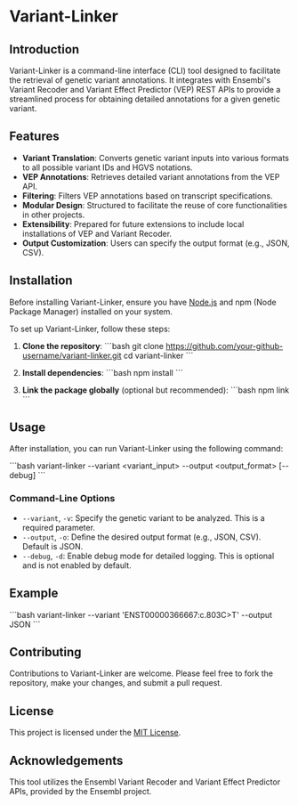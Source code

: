 # Variant-Linker

## Introduction
Variant-Linker is a command-line interface (CLI) tool designed to facilitate the retrieval of genetic variant annotations. It integrates with Ensembl's Variant Recoder and Variant Effect Predictor (VEP) REST APIs to provide a streamlined process for obtaining detailed annotations for a given genetic variant.

## Features
- **Variant Translation**: Converts genetic variant inputs into various formats to all possible variant IDs and HGVS notations.
- **VEP Annotations**: Retrieves detailed variant annotations from the VEP API.
- **Filtering**: Filters VEP annotations based on transcript specifications.
- **Modular Design**: Structured to facilitate the reuse of core functionalities in other projects.
- **Extensibility**: Prepared for future extensions to include local installations of VEP and Variant Recoder.
- **Output Customization**: Users can specify the output format (e.g., JSON, CSV).

## Installation

Before installing Variant-Linker, ensure you have [Node.js](https://nodejs.org/) and npm (Node Package Manager) installed on your system.

To set up Variant-Linker, follow these steps:

1. **Clone the repository**:
   \```bash
   git clone https://github.com/your-github-username/variant-linker.git
   cd variant-linker
   \```

2. **Install dependencies**:
   \```bash
   npm install
   \```

3. **Link the package globally** (optional but recommended):
   \```bash
   npm link
   \```

## Usage

After installation, you can run Variant-Linker using the following command:

\```bash
variant-linker --variant <variant_input> --output <output_format> [--debug]
\```

### Command-Line Options
- `--variant`, `-v`: Specify the genetic variant to be analyzed. This is a required parameter.
- `--output`, `-o`: Define the desired output format (e.g., JSON, CSV). Default is JSON.
- `--debug`, `-d`: Enable debug mode for detailed logging. This is optional and is not enabled by default.

## Example
\```bash
variant-linker --variant 'ENST00000366667:c.803C>T' --output JSON
\```

## Contributing
Contributions to Variant-Linker are welcome. Please feel free to fork the repository, make your changes, and submit a pull request.

## License
This project is licensed under the [MIT License](LICENSE.md).

## Acknowledgements
This tool utilizes the Ensembl Variant Recoder and Variant Effect Predictor APIs, provided by the Ensembl project.
